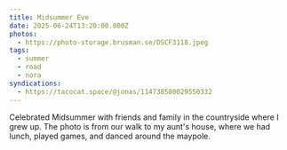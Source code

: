 ```yaml
---
title: Midsummer Eve
date: 2025-06-24T13:20:00.000Z
photos:
  - https://photo-storage.brusman.se/DSCF3118.jpeg
tags:
  - summer
  - road
  - nora
syndications:
  - https://tacocat.space/@jonas/114738580029550332
---
```


Celebrated Midsummer with friends and family in the countryside where I grew up. The photo is from our walk to my aunt's house, where we had lunch, played games, and danced around the maypole.
